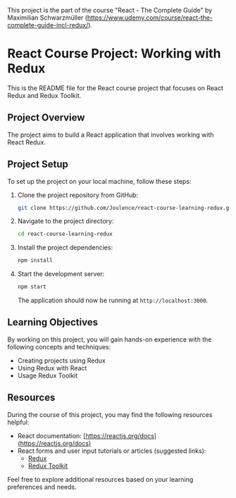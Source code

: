 This project is the part of the course "React - The Complete Guide" by Maximilian Schwarzmüller (https://www.udemy.com/course/react-the-complete-guide-incl-redux/).

# React Course Project: Working with Redux

This is the README file for the React course project that focuses on React Redux and Redux Toolkit.

## Project Overview

The project aims to build a React application that involves working with React Redux.

## Project Setup

To set up the project on your local machine, follow these steps:

1. Clone the project repository from GitHub:

   ```bash
   git clone https://github.com/Joulence/react-course-learning-redux.git
   ```

2. Navigate to the project directory:

   ```bash
   cd react-course-learning-redux
   ```

3. Install the project dependencies:

   ```bash
   npm install
   ```

4. Start the development server:

   ```bash
   npm start
   ```

   The application should now be running at `http://localhost:3000`.

## Learning Objectives

By working on this project, you will gain hands-on experience with the following concepts and techniques:

- Creating projects using Redux
- Using Redux with React
- Usage Redux Toolkit
## Resources

During the course of this project, you may find the following resources helpful:

- React documentation: [https://reactjs.org/docs](https://reactjs.org/docs)
- React forms and user input tutorials or articles (suggested links):
  - [Redux](https://redux.js.org/)
  - [Redux Toolkit](https://redux-toolkit.js.org/)

Feel free to explore additional resources based on your learning preferences and needs.